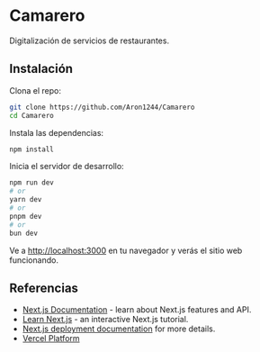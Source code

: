 # Camarero

Digitalización de servicios de restaurantes.

## Instalación

Clona el repo:

```bash
git clone https://github.com/Aron1244/Camarero
cd Camarero
```

Instala las dependencias:

```bash
npm install
```

Inicia el servidor de desarrollo:

```bash
npm run dev
# or
yarn dev
# or
pnpm dev
# or
bun dev
```

Ve a [http://localhost:3000](http://localhost:3000) en tu navegador y verás el sitio web funcionando.


## Referencias

- [Next.js Documentation](https://nextjs.org/docs) - learn about Next.js features and API.
- [Learn Next.js](https://nextjs.org/learn) - an interactive Next.js tutorial.
- [Next.js deployment documentation](https://nextjs.org/docs/app/building-your-application/deploying) for more details.
- [Vercel Platform](https://vercel.com/new)


